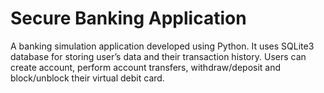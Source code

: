 # Secure Banking Application 

A banking simulation application developed using Python. It uses SQLite3 database for storing user’s data and their transaction history. Users can create account, perform account transfers, withdraw/deposit and block/unblock their virtual debit card. 
